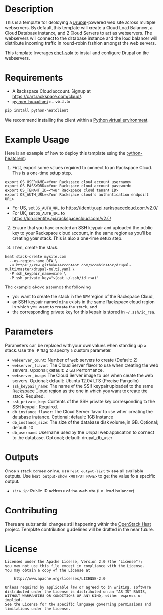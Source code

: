 Description
===========

This is a template for deploying a [Drupal](http://wordpress.org/)-powered web
site across multiple webservers. By default, this template will create a Cloud
Load Balancer, a Cloud Database instance, and 2 Cloud Servers to act as webservers.
The webservers will connect to the database instance and the load balancer will
distribute incoming traffic in round-robin fashion amongst the web servers.

This template leverages [chef-solo](http://docs.opscode.com/chef_solo.html)
to install and configure Drupal on the webservers.

Requirements
============
* A Rackspace Cloud account. Signup at https://cart.rackspace.com/cloud/.
* [python-heatclient](https://github.com/openstack/python-heatclient)
`>= v0.2.8`:

```bash
pip install python-heatclient
```

We recommend installing the client within a [Python virtual
environment](http://www.virtualenv.org/).

Example Usage
=============
Here is an example of how to deploy this template using the
[python-heatclient](https://github.com/openstack/python-heatclient):

1. First, export some values required to connect to an Rackspace Cloud. This
   is a one-time setup step.

```
export OS_USERNAME=<Your Rackspace cloud account username>
export OS_PASSWORD=<Your Rackspace cloud account password>
export OS_TENANT_ID=<Your Rackspace cloud tenant ID>
export OS_AUTH_URL=<Your Rackspace cloud's authentication endpoint URL>
```

* For US, set `OS_AUTH_URL` to https://identity.api.rackspacecloud.com/v2.0/
* For UK, set `OS_AUTH_URL` to https://lon.identity.api.rackspacecloud.com/v2.0/

2. Ensure that you have created an SSH keypair and uploaded the public key
   to your Rackspace cloud account, in the same region as you'll be creating
   your stack. This is also a one-time setup step.

3. Then, create the stack.

```
heat stack-create mysite.com 
  --os-region-name DFW \
  -u https://raw.githubusercontent.com/ycombinator/drupal-multi/master/drupal-multi.yaml \
  -P ssh_keypair_name=mine \
  -P ssh_private_key="$(cat ~/.ssh/id_rsa)"
```

The example above assumes the following:
* you want to create the stack in the `DFW` region of the Rackspace Cloud,
* an SSH keypair named `mine` exists in the same Rackspace cloud region in which you want to create the stack, and
* the corresponding private key for this kepair is stored in `~/.ssh/id_rsa`.

Parameters
==========
Parameters can be replaced with your own values when standing up a stack. Use
the `-P` flag to specify a custom parameter.

* `webserver_count`: Number of web servers to create (Default: 2)
* `webserver_flavor`: The Cloud Server flavor to use when creating the web servers. Optional; default: 2 GB Performance.
* `webserver_image`: The Cloud Server image to use when create the web servers. Optional; default: Ubuntu 12.04 LTS (Precise Pangolin)
* `ssh_keypair_name`: The name of the SSH keypair uploaded to the same Rackspace Cloud region as the one in which you want to create the stack. Required.
* `ssh_private_key`: Contents of the SSH private key corresponding to the SSH keypair. Required.
* `db_instance_flavor`: The Cloud Server flavor to use when creating the database instance. Optional; default: 1GB Instance
* `db_instance_size`: The size of the database disk volume, in GB. Optional; default: 10
* `db_username`: Username used by the Drupal web application to connect to the database. Optional; default: drupal_db_user

Outputs
=======
Once a stack comes online, use `heat output-list` to see all available outputs.
Use `heat output-show <OUTPUT NAME>` to get the value fo a specific output.

* `site_ip`: Public IP address of the web site (i.e. load balancer)

Contributing
============
There are substantial changes still happening within the [OpenStack Heat](https://wiki.openstack.org/wiki/Heat) project. Template contribution
guidelines will be drafted in the near future.

License
=======
```
Licensed under the Apache License, Version 2.0 (the "License");
you may not use this file except in compliance with the License.
You may obtain a copy of the License at

    http://www.apache.org/licenses/LICENSE-2.0

Unless required by applicable law or agreed to in writing, software
distributed under the License is distributed on an "AS IS" BASIS,
WITHOUT WARRANTIES OR CONDITIONS OF ANY KIND, either express or implied.
See the License for the specific language governing permissions and
limitations under the License.
```
